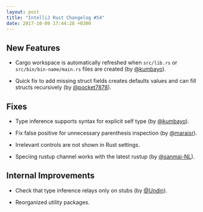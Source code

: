 ```yaml
---
layout: post
title: "IntelliJ Rust Changelog #54"
date: 2017-10-09 17:44:28 +0300
---
```



## New Features

* Cargo workspace is automatically refreshed when `src/lib.rs` or
  `src/bin/bin-name/main.rs` files are created (by [@kumbayo]).

* Quick fix to add missing struct fields creates defaults values and
  can fill structs recursively (by [@pocket7878]).


## Fixes

* Type inference supports syntax for explicit self type (by [@kumbayo]).

* Fix false positive for unnecessary parenthesis inspection (by [@maraisr]).

* Irrelevant controls are not shown in Rust settings.

* Speciing rustup channel works with the latest rustup (by [@sanmai-NL]).


## Internal Improvements

* Check that type inference relays only on stubs (by [@Undin]).

* Reorganized utility packages.

[@Undin]: https://github.com/Undin
[@kumbayo]: https://github.com/kumbayo
[@maraisr]: https://github.com/maraisr
[@pocket7878]: https://github.com/pocket7878
[@sanmai-NL]: https://github.com/sanmai-NL
